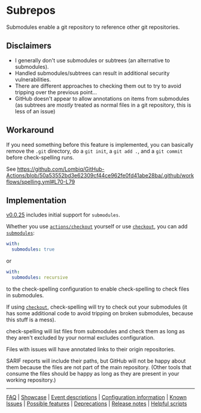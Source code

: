 # Subrepos

Submodules enable a git repository to reference other git repositories.

## Disclaimers

- I generally don't use submodules or subtrees (an alternative to submodules).
- Handled submodules/subtrees can result in additional security vulnerabilities.
- There are different approaches to checking them out to try to avoid tripping over the previous point...
- GitHub doesn't appear to allow annotations on items from submodules (as subtrees are _mostly_ treated as normal files in a git repository, this is less of an issue)

## Workaround

If you need something before this feature is implemented, you can basically remove the `.git` directory, do a `git init`, a `git add .`, and a `git commit` before check-spelling runs.

See https://github.com/Lombiq/GitHub-Actions/blob/50a53552bd3e62309cf44ce962fe0fd41abe28ba/.github/workflows/spelling.yml#L70-L79

## Implementation

[v0.0.25](https://github.com/check-spelling/check-spelling/releases/tag/v0.0.25) includes initial support for `submodules`.

Whether you use [`actions/checkout`](https://github.com/actions/checkout) yourself or use [`checkout`](Configuration.md#checkout), you can add [`submodules`](Configuration.md#submodules):

```yaml
with:
  submodules: true
```

or
```yaml
with:
  submodules: recursive
```

to the check-spelling configuration to enable check-spelling to check files in submodules.

If using [`checkout`](Configuration.md#checkout), check-spelling will try to check out your submodules (it has some additional code to avoid tripping on broken submodules, because this stuff is a mess).

check-spelling will list files from submodules and check them as long as they aren't excluded by your normal excludes configuration.

Files with issues will have annotated links to their origin repositories.

SARIF reports will include their paths, but GitHub will not be happy about them because the files are not part of the main repository. (Other tools that consume the files should be happy as long as they are present in your working repository.)

---
[FAQ](FAQ.md) | [Showcase](Showcase.md) | [Event descriptions](Event-descriptions.md) | [Configuration information](Configuration-information.md) | [Known Issues](Known-Issues.md) | [Possible features](Possible-features.md) | [Deprecations](Deprecations.md) | [Release notes](Release-notes.md) | [Helpful scripts](Helpful-scripts.md)
